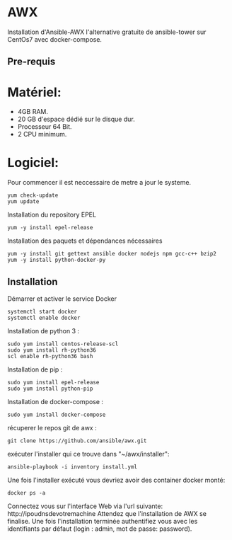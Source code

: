 # AWX
Installation d'Ansible-AWX l'alternative gratuite de ansible-tower sur CentOs7
avec docker-compose.

## Pre-requis 
# Matériel:
  - 4GB RAM.
  - 20 GB d'espace dédié sur le disque dur.
  - Processeur 64 Bit.
  - 2 CPU minimum.
# Logiciel:
Pour commencer il est neccessaire de metre a jour le systeme. 
```
yum check-update
yum update
```
Installation du repository EPEL
```
yum -y install epel-release
```
Installation des paquets et dépendances nécessaires 
```
yum -y install git gettext ansible docker nodejs npm gcc-c++ bzip2
yum -y install python-docker-py
```

## Installation

Démarrer et activer le service Docker
```
systemctl start docker
systemctl enable docker
```

Installation de python 3 : 
```
sudo yum install centos-release-scl
sudo yum install rh-python36
scl enable rh-python36 bash
```
Installation de pip :
```
sudo yum install epel-release
sudo yum install python-pip
```
Installation de docker-compose : 
```
sudo yum install docker-compose
```
récuperer le repos git de awx :
```
git clone https://github.com/ansible/awx.git
```
exécuter l'installer qui ce trouve dans "~/awx/installer":
```
ansible-playbook -i inventory install.yml
```

Une fois l'installer exécuté vous devriez avoir des container docker monté:
```
docker ps -a
```
Connectez vous sur l'interface Web via l'url suivante: http://ipoudnsdevotremachine
Attendez que l'installation de AWX se finalise.
 Une fois l'installation terminée authentifiez vous avec les identifiants par défaut (login : admin, mot de passe: password).
